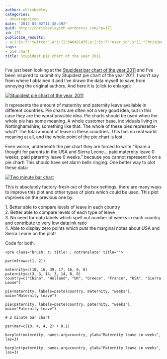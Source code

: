 ```yaml
---
author: chrisbeeley
categories:
- Uncategorized
date: "2012-01-02T11:48:49Z"
guid: http://chrisbeeleyimh.wordpress.com/?p=171
id: 171
publicize_results:
- a:1:{s:7:"twitter";a:1:{i:346491435;a:2:{s:7:"user_id";s:11:"ChrisBeeley";s:7:"post_id";s:18:"153804938949042176";}}}
tags:
- pie chart
title: Stupidest pie chart of the year 2011
---
```


I’ve just been looking at the [Stupidest bar chart of the year 2011](http://blog.infoadvisors.com/index.php/2011/12/22/stupidest-bar-chart-of-2011-congrats-klout/) and I’ve been inspired to submit my Stupidest pie chart of the year 2011. I won’t say from where I obtained it and I’ve drawn the data myself to save from annoying the original authors. And here it is (click to enlarge):

[![](http://chrisbeeley.net/wp-content/uploads/2012/01/rplot01.png?w=300 "Stupidest pie chart of the year, 2011")](http://chrisbeeley.net/wp-content/uploads/2012/01/rplot01.png)

It represents the amount of maternity and paternity leave available in different countries. Pie charts are often not a very good idea, but in this case they are the worst possible idea. Pie charts should be used when the whole pie has some meaning. A whole customer base, individuals living in Nottinghamshire, something like that. The whole of these pies represents- what? The total amount of leave in these countries. This has no real world meaning at all, and the whole point of the pie chart is lost.

Even worse, underneath the pie chart they are forced to write “Spare a thought for parents in the USA and Sierra Leone… paid maternity leave 0 weeks, paid paternity leave 0 weeks.” because you cannot represent 0 on a pie chart! This should have set alarm bells ringing. One better way to plot these data:

[![](http://chrisbeeley.net/wp-content/uploads/2012/01/rplot02.png?w=300 "Two minute bar chart")](http://chrisbeeley.net/wp-content/uploads/2012/01/rplot02.png)

This is absolutely factory-fresh out of the box settings, there are many ways to improve this plot and other types of plots which could be used. This plot improves on the previous one by:

1\. Better able to compare levels of leave in each country  
2\. Better able to compare levels of each type of leave  
3\. No need for data labels which spell out number of weeks in each country and contribute to very low data:ink ratio  
4\. Able to display zero points which puts the marginal notes about USA and Sierra Leone on the plot!

Code for both:

```
<pre class="brush: r; title: ; notranslate" title="">

par(mfrow=c(1, 2))

maternity=c(18, 16, 39, 17, 16, 0, 0)
paternity=c(3, 3, 14, 3, 14, 0, 0)
country=c("China", "Holland", "UK", "Greece", "France", "USA", "Sierra Leone")

pie(maternity, labels=paste(country, maternity, "weeks"), main="Maternity leave")

pie(paternity, labels=paste(country, paternity, "weeks"), main="Paternity leave")

# 2 minute bar chart

par(mar=c(10, 4, 4, 2) + 0.1)

barplot(maternity, names.arg=country, ylab="Maternity leave in weeks", las=3)

barplot(paternity, names.arg=country, ylab="Paternity leave in weeks", las=3)

```